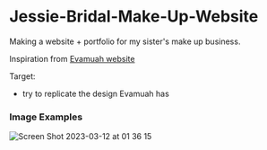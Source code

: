 # Jessie-Bridal-Make-Up-Website

Making a website + portfolio for my sister's make up business.

Inspiration from [Evamuah website](https://www.evamuah.com/)

Target: 
- try to replicate the design Evamuah has

### Image Examples
![Screen Shot 2023-03-12 at 01 36 15](https://user-images.githubusercontent.com/98545971/224571663-5f23b577-1110-40fd-957a-159de6f38eb9.png)
